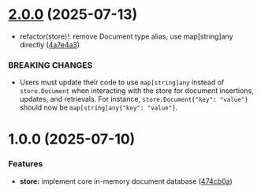 # [2.0.0](https://github.com/asaidimu/go-store/compare/v1.0.0...v2.0.0) (2025-07-13)


* refactor(store)!: remove Document type alias, use map[string]any directly ([4a7e4a3](https://github.com/asaidimu/go-store/commit/4a7e4a304067cdeba8c78602e4c60d246bb94ade))


### BREAKING CHANGES

* Users must update their code to use `map[string]any` instead of `store.Document` when interacting with the store for document insertions, updates, and retrievals. For instance, `store.Document{"key": "value"}` should now be `map[string]any{"key": "value"}`.

# 1.0.0 (2025-07-10)


### Features

* **store:** implement core in-memory document database ([474cb0a](https://github.com/asaidimu/go-store/v2/commit/474cb0a5b78b7a57277d5f7856cb101663421d64))
